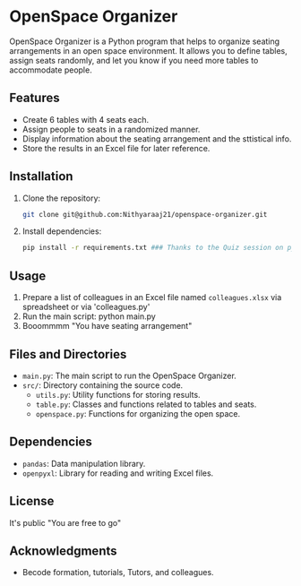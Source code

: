 # OpenSpace Organizer

OpenSpace Organizer is a Python program that helps to organize seating arrangements in an open space environment. It allows you to define tables, assign seats randomly, and let you know if you need more tables to accommodate people.

## Features

- Create 6 tables with 4 seats each.
- Assign people to seats in a randomized manner.
- Display information about the seating arrangement and the sttistical info.
- Store the results in an Excel file for later reference.

## Installation

1. Clone the repository:

    ```bash
    git clone git@github.com:Nithyaraaj21/openspace-organizer.git
    ```

2. Install dependencies:

    ```bash
    pip install -r requirements.txt ### Thanks to the Quiz session on python
    ```

## Usage

1. Prepare a list of colleagues in an Excel file named `colleagues.xlsx` via spreadsheet or via 'colleagues.py'
2. Run the main script: python main.py  
3. Booommmm "You have seating arrangement"
   
## Files and Directories

- `main.py`: The main script to run the OpenSpace Organizer.
- `src/`: Directory containing the source code.
  - `utils.py`: Utility functions for storing results.
  - `table.py`: Classes and functions related to tables and seats.
  - `openspace.py`: Functions for organizing the open space.

## Dependencies

- `pandas`: Data manipulation library.
- `openpyxl`: Library for reading and writing Excel files.

## License

It's public "You are free to go"

## Acknowledgments

- Becode formation, tutorials, Tutors, and colleagues.
